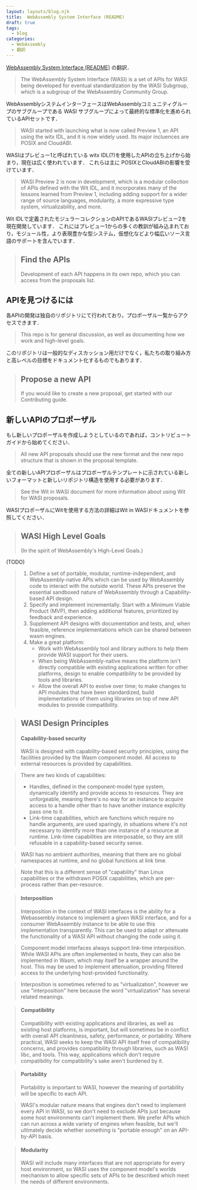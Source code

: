 ```yaml
---
layout: layouts/blog.njk
title:  WebAssembly System Interface (README)
draft: true
tags:
  - blog
categories:
  - WebAssembly
  - 翻訳
---
```


[WebAssembly System Interface (README)](https://github.com/WebAssembly/WASI/blob/main/README.md)
の翻訳．

> The WebAssembly System Interface (WASI) is a set of APIs for WASI being developed for eventual standardization by the WASI Subgroup, which is a subgroup of the WebAssembly Community Group.

WebAssemblyシステムインターフェースはWebAssemblyコミュニティグループのサブグループである WASI サブグループによって最終的な標準化を進められているAPIセットです．

> WASI started with launching what is now called Preview 1, an API using the witx IDL, and it is now widely used. Its major incluences are POSIX and CloudABI.

WASIはプレビュー1と呼ばれている witx IDL(?)を使用したAPIの立ち上げから始まり，現在は広く使われています．
これらは主に POSIXとCloudABIの影響を受けています．

> WASI Preview 2 is now in development, which is a modular collection of APIs defined with the Wit IDL, and it incorporates many of the lessons learned from Preview 1, including adding support for a wider range of source languages, modularity, a more expressive type system, virtualizability, and more.

Wit IDLで定義されたモジュラーコレクションのAPIであるWASIプレビュー2を現在開発しています．
これにはプレビュー1からの多くの教訓が組み込まれており，モジュール性，より表現豊かな型システム，仮想化などより幅広いソース言語のサポートを含んでいます．

> ## Find the APIs
> Development of each API happens in its own repo, which you can access from the proposals list.

## APIを見つけるには
各APIの開発は独自のリポジトリにて行われており，プロポーザル一覧からアクセスできます．

> This repo is for general discussion, as well as documenting how we work and high-level goals.

このリポジトリは一般的なディスカッション用だけでなく，私たちの取り組み方と高レベルの目標をドキュメント化するものでもあります．

> ## Propose a new API
> If you would like to create a new proposal, get started with our Contributing guide.

## 新しいAPIのプロポーザル
もし新しいプロポーザルを作成しようとしているのであれば，コントリビュートガイドから始めてください．

> All new API proposals should use the new format and the new repo structure that is shown in the proposal template.

全ての新しいAPIプロポーザルはプロポーザルテンプレートに示されている新しいフォーマットと新しいリポジトリ構造を使用する必要があります．

> See the Wit in WASI document for more information about using Wit for WASI proposals.

WASIプロポーザルにWitを使用する方法の詳細はWit in WASIドキュメントを参照してください．

> ## WASI High Level Goals
> (In the spirit of WebAssembly's High-Level Goals.)

(TODO)

> 1. Define a set of portable, modular, runtime-independent, and WebAssembly-native APIs which can be used by WebAssembly code to interact with the outside world. These APIs preserve the essential sandboxed nature of WebAssembly through a Capability-based API design.
> 2. Specify and implement incrementally. Start with a Minimum Viable Product (MVP), then adding additional features, prioritized by feedback and experience.
> 3. Supplement API designs with documentation and tests, and, when feasible, reference implementations which can be shared between wasm engines.
> 4. Make a great platform:
>    - Work with WebAssembly tool and library authors to help them provide WASI support for their users.
>    - When being WebAssembly-native means the platform isn't directly compatible with existing applications written for other platforms, design to enable compatibility to be provided by tools and libraries.
>    - Allow the overall API to evolve over time; to make changes to API modules that have been standardized, build implementations of them using libraries on top of new API modules to provide compatibility.

> ## WASI Design Principles
> #### Capability-based security
> WASI is designed with capability-based security principles, using the facilities provided by the Wasm component model. All access to external resources is provided by capabilities.

> There are two kinds of capabilities:
> - Handles, defined in the component-model type system, dynamically identify and provide access to resources. They are unforgeable, meaning there's no way for an instance to acquire access to a handle other than to have another instance explicitly pass one to it.
> - Link-time capabilities, which are functions which require no handle arguments, are used sparingly, in situations where it's not necessary to identify more than one instance of a resource at runtime. Link-time capabilities are interposable, so they are still refusable in a capability-based security sense.

> WASI has no ambient authorities, meaning that there are no global namespaces at runtime, and no global functions at link time.

> Note that this is a different sense of "capability" than Linux capabilities or the withdrawn POSIX capabilities, which are per-process rather than per-resource.

> #### Interposition
> Interposition in the context of WASI interfaces is the ability for a Webassembly instance to implement a given WASI interface, and for a consumer WebAssembly instance to be able to use this implementation transparently. This can be used to adapt or attenuate the functionality of a WASI API without changing the code using it.

> Component model interfaces always support link-time interposition. While WASI APIs are often implemented in hosts, they can also be implemented in Wasm, which may itself be a wrapper around the host. This may be used to implement attenuation, providing filtered access to the underlying host-provided functionality.

> Interposition is sometimes referred to as "virtualization", however we use "interposition" here because the word "virtualization" has several related meanings.

> #### Compatibility
> Compatibility with existing applications and libraries, as well as existing host platforms, is important, but will sometimes be in conflict with overall API cleanliness, safety, performance, or portability. Where practical, WASI seeks to keep the WASI API itself free of compatibility concerns, and provides compatibility through libraries, such as WASI libc, and tools. This way, applications which don't require compatibility for compatibility's sake aren't burdened by it.

> #### Portability
> Portability is important to WASI, however the meaning of portability will be specific to each API.

> WASI's modular nature means that engines don't need to implement every API in WASI, so we don't need to exclude APIs just because some host environments can't implement them. We prefer APIs which can run across a wide variety of engines when feasible, but we'll ultimately decide whether something is "portable enough" on an API-by-API basis.

> #### Modularity
> WASI will include many interfaces that are not appropriate for every host environment, so WASI uses the component model's worlds mechanism to allow specific sets of APIs to be described which meet the needs of different environments.
